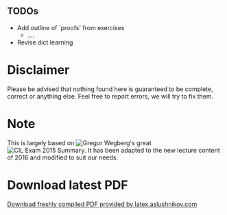 ## TODOs

- Add outline of `proofs' from exercises
	- ....
- Revise dict learning

# Disclaimer
Please be advised that nothing found here is guaranteed to be complete, correct or anything else. Feel free to report errors, we will try to fix them.

# Note
This is largely based on ![Gregor Wegberg's](https://github.com/groggi) great ![CIL Exam 2015 Summary](https://github.com/groggi/eth-cil-exam-summary).
It has been adapted to the new lecture content of 2016 and modified to suit our needs.

# Download latest PDF
[Download freshly compiled PDF provided by latex.aslushnikov.com](http://latex.aslushnikov.com/compile?git=https://github.com/PJK/eth-cil-exam-summary&target=main.tex)
